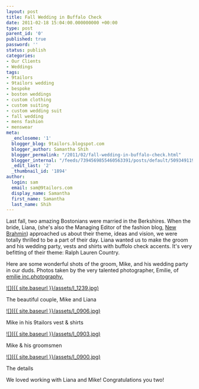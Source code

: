 ```yaml
---
layout: post
title: Fall Wedding in Buffalo Check
date: 2011-02-18 15:04:00.000000000 +00:00
type: post
parent_id: '0'
published: true
password: ''
status: publish
categories:
- Our Clients
- Weddings
tags:
- 9tailors
- 9tailors wedding
- bespoke
- boston weddings
- custom clothing
- custom suiting
- custom wedding suit
- fall wedding
- mens fashion
- menswear
meta:
  _encloseme: '1'
  blogger_blog: 9tailors.blogspot.com
  blogger_author: Samantha Shih
  blogger_permalink: "/2011/02/fall-wedding-in-buffalo-check.html"
  blogger_internal: "/feeds/7394569855460563391/posts/default/5093491191913854858"
  _edit_last: '2'
  _thumbnail_id: '1894'
author:
  login: sam
  email: sam@9tailors.com
  display_name: Samantha
  first_name: Samantha
  last_name: Shih
---
```

Last fall, two amazing Bostonians were married in the Berkshires. When the bride, Liana, (she's also the Managing Editor of the fashion blog, [New Brahmin](http://www.newbrahmin.com/)) approached us about their theme, ideas and vision, we were totally thrilled to be a part of their day. Liana wanted us to make the groom and his wedding party, vests and shirts with buffolo check accents. It's very befitting of their theme: Ralph Lauren Country.

Here are some wonderful shots of the groom, Mike, and his wedding party in our duds. Photos taken by the very talented photographer, Emilie, of [emilie inc.photography.](http://blog.emilieinc.net/2010/10/liana-and-michael-marry-in-berkshires.html)

[![]({{ site.baseurl }}/assets/I_1239.jpg)](http://4.bp.blogspot.com/-rrJapM3qhmo/TV6DytuE2FI/AAAAAAAAIq4/3NqxgtVQ-DQ/s1600/I_1239.jpg)

The beautiful couple, Mike and Liana

[![]({{ site.baseurl }}/assets/I_0906.jpg)](http://1.bp.blogspot.com/-qmliehJSybU/TV6EqO17Z9I/AAAAAAAAIrI/yfU8YLbhCkc/s1600/I_0906.jpg)

Mike in his 9tailors vest & shirts

[![]({{ site.baseurl }}/assets/I_0903.jpg)](http://3.bp.blogspot.com/-xCRmaZnyeGg/TV6EcdpjqoI/AAAAAAAAIrE/A5BtEtW_phI/s1600/I_0903.jpg)

Mike & his groomsmen

[![]({{ site.baseurl }}/assets/I_0900.jpg)](http://2.bp.blogspot.com/-roLz4CRzHuM/TV6EPxnbNNI/AAAAAAAAIrA/Jh6bhrHNvX8/s1600/I_0900.jpg)

The details

We loved working with Liana and Mike! Congratulations you two!